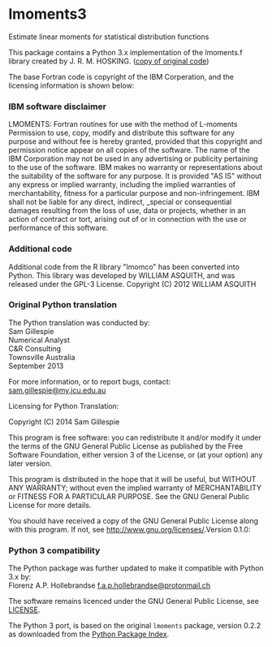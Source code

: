 # lmoments3

Estimate linear moments for statistical distribution functions

This package contains a Python 3.x implementation of the lmoments.f library created by
J. R. M. HOSKING. ([copy of original code](https://github.com/pierregm/scikits.hydroclimpy/blob/master/scikits/hydroclimpy/stats/lmoments.f))

The base Fortran code is copyright of the IBM Corperation, and the licensing
information is shown below:

### IBM software disclaimer

LMOMENTS: Fortran routines for use with the method of L-moments
Permission to use, copy, modify and distribute this software for any purpose
and without fee is hereby granted, provided that this copyright and permission
notice appear on all copies of the software. The name of the IBM Corporation
may not be used in any advertising or publicity pertaining to the use of the
software. IBM makes no warranty or representations about the suitability of the
software for any purpose. It is provided "AS IS" without any express or implied
warranty, including the implied warranties of merchantability, fitness for a
particular purpose and non-infringement. IBM shall not be liable for any direct,
indirect, _special or consequential damages resulting from the loss of use,
data or projects, whether in an action of contract or tort, arising out of or
in connection with the use or performance of this software.

### Additional code

Additional code from the R library "lmomco" has been converted into Python.
This library was developed by WILLIAM ASQUITH, and was released under the GPL-3
License. Copyright (C) 2012 WILLIAM ASQUITH


### Original Python translation

The Python translation was conducted by:  
Sam Gillespie  
Numerical Analyst  
C&R Consulting  
Townsville Australia  
September 2013

For more information, or to report bugs, contact: sam.gillespie@my.jcu.edu.au

Licensing for Python Translation:

Copyright (C) 2014 Sam Gillespie

This program is free software: you can redistribute it and/or modify
it under the terms of the GNU General Public License as published by
the Free Software Foundation, either version 3 of the License, or
(at your option) any later version.

This program is distributed in the hope that it will be useful,
but WITHOUT ANY WARRANTY; without even the implied warranty of
MERCHANTABILITY or FITNESS FOR A PARTICULAR PURPOSE.  See the
GNU General Public License for more details.

You should have received a copy of the GNU General Public License
along with this program.  If not, see <http://www.gnu.org/licenses/>.Version 0.1.0:

### Python 3 compatibility

The Python package was further updated to make it compatible with Python 3.x by:  
Florenz A.P. Hollebrandse <f.a.p.hollebrandse@protonmail.ch>

The software remains licenced under the GNU General Public License, see [LICENSE](LICENSE).

The Python 3 port, is based on the original `lmoments` package, version 0.2.2 as downloaded from the [Python Package Index](https://pypi.python.org/pypi/lmoments/0.2.2).
